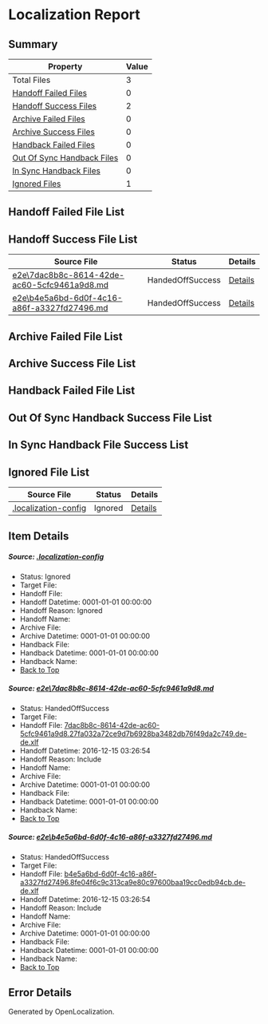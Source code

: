 # <a name='report-top'></a> Localization Report

## Summary
 Property | Value 
 -------- | ----- 
 Total Files | 3
[ Handoff Failed Files ](#handoff-failed-list)| 0
[ Handoff Success Files ](#handoff-success-list)| 2
[ Archive Failed Files ](#archive-failed-list)| 0
[ Archive Success Files ](#archive-success-list)| 0
[ Handback Failed Files ](#handback-failed-list)| 0
[ Out Of Sync Handback Files ](#outofsync-handback-success-list)| 0
[ In Sync Handback Files ](#insync-handback-success-list)| 0
[ Ignored Files ](#ignored-list)| 1

## <a name='handoff-failed-list'></a> Handoff Failed File List

## <a name='handoff-success-list'></a> Handoff Success File List
 Source File | Status | Details 
 ----------- | ------ | ------- 
 [e2e\7dac8b8c-8614-42de-ac60-5cfc9461a9d8.md](https://github.com/OpenLocalizationTestOrg/ol-test0/blob/c66b5f6e41a19560ff9dc87f52cf53473c953298/e2e/7dac8b8c-8614-42de-ac60-5cfc9461a9d8.md) | HandedOffSuccess | [Details](#9ba1afe4982021e923b790aac3e34340722213db1)
 [e2e\b4e5a6bd-6d0f-4c16-a86f-a3327fd27496.md](https://github.com/OpenLocalizationTestOrg/ol-test0/blob/c66b5f6e41a19560ff9dc87f52cf53473c953298/e2e/b4e5a6bd-6d0f-4c16-a86f-a3327fd27496.md) | HandedOffSuccess | [Details](#0a2c6403fe2112aa0e60dada1ec268abf21c3fc92)

## <a name='archive-failed-list'></a> Archive Failed File List

## <a name='archive-success-list'></a> Archive Success File List

## <a name='handback-failed-list'></a> Handback Failed File List

## <a name='outofsync-handback-success-list'></a> Out Of Sync Handback Success File List

## <a name='insync-handback-success-list'></a> In Sync Handback File Success List

## <a name='ignored-list'></a> Ignored File List
 Source File | Status | Details 
 ----------- | ------ | ------- 
 [.localization-config](https://github.com/OpenLocalizationTestOrg/ol-test0/blob/c66b5f6e41a19560ff9dc87f52cf53473c953298/.localization-config) | Ignored | [Details](#cb0632cf59c1387fc1742bfb9fa3c47f87e2e5c90)

## Item Details
##### <a name='cb0632cf59c1387fc1742bfb9fa3c47f87e2e5c90'></a> Source: [.localization-config](https://github.com/OpenLocalizationTestOrg/ol-test0/blob/c66b5f6e41a19560ff9dc87f52cf53473c953298/.localization-config)
* Status: Ignored
* Target File: 
* Handoff File: 
* Handoff Datetime: 0001-01-01 00:00:00
* Handoff Reason: Ignored
* Handoff Name: 
* Archive File: 
* Archive Datetime: 0001-01-01 00:00:00
* Handback File: 
* Handback Datetime: 0001-01-01 00:00:00
* Handback Name: 
* [Back to Top](#report-top)

##### <a name='9ba1afe4982021e923b790aac3e34340722213db1'></a> Source: [e2e\7dac8b8c-8614-42de-ac60-5cfc9461a9d8.md](https://github.com/OpenLocalizationTestOrg/ol-test0/blob/c66b5f6e41a19560ff9dc87f52cf53473c953298/e2e/7dac8b8c-8614-42de-ac60-5cfc9461a9d8.md)
* Status: HandedOffSuccess
* Target File: 
* Handoff File: [7dac8b8c-8614-42de-ac60-5cfc9461a9d8.27fa032a72ce9d7b6928ba3482db76f49da2c749.de-de.xlf](https://github.com/OpenLocalizationTestOrg/ol-test0-handoff/blob/7f28acdd07048217884e5c07cec31e666db84d34/ol-handoff/OpenLocalizationTestOrg/ol-test0-dede/xinjiang/ht/7dac8b8c-8614-42de-ac60-5cfc9461a9d8.27fa032a72ce9d7b6928ba3482db76f49da2c749.de-de.xlf)
* Handoff Datetime: 2016-12-15 03:26:54
* Handoff Reason: Include
* Handoff Name: 
* Archive File: 
* Archive Datetime: 0001-01-01 00:00:00
* Handback File: 
* Handback Datetime: 0001-01-01 00:00:00
* Handback Name: 
* [Back to Top](#report-top)

##### <a name='0a2c6403fe2112aa0e60dada1ec268abf21c3fc92'></a> Source: [e2e\b4e5a6bd-6d0f-4c16-a86f-a3327fd27496.md](https://github.com/OpenLocalizationTestOrg/ol-test0/blob/c66b5f6e41a19560ff9dc87f52cf53473c953298/e2e/b4e5a6bd-6d0f-4c16-a86f-a3327fd27496.md)
* Status: HandedOffSuccess
* Target File: 
* Handoff File: [b4e5a6bd-6d0f-4c16-a86f-a3327fd27496.8fe04f6c9c313ca9e80c97600baa19cc0edb94cb.de-de.xlf](https://github.com/OpenLocalizationTestOrg/ol-test0-handoff/blob/7f28acdd07048217884e5c07cec31e666db84d34/ol-handoff/OpenLocalizationTestOrg/ol-test0-dede/xinjiang/ht/b4e5a6bd-6d0f-4c16-a86f-a3327fd27496.8fe04f6c9c313ca9e80c97600baa19cc0edb94cb.de-de.xlf)
* Handoff Datetime: 2016-12-15 03:26:54
* Handoff Reason: Include
* Handoff Name: 
* Archive File: 
* Archive Datetime: 0001-01-01 00:00:00
* Handback File: 
* Handback Datetime: 0001-01-01 00:00:00
* Handback Name: 
* [Back to Top](#report-top)


## Error Details

Generated by OpenLocalization.
